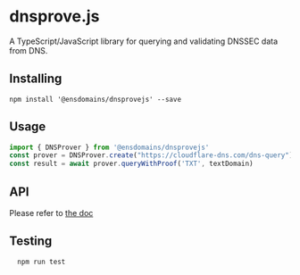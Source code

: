 # dnsprove.js 

A TypeScript/JavaScript library for querying and validating DNSSEC data from DNS.

## Installing

```
npm install '@ensdomains/dnsprovejs' --save
```

## Usage

```js
import { DNSProver } from '@ensdomains/dnsprovejs'
const prover = DNSProver.create("https://cloudflare-dns.com/dns-query")
const result = await prover.queryWithProof('TXT', textDomain)
```

## API

Please refer to [the doc](https://dnsprovejs.readthedocs.io)

## Testing

```
  npm run test
```

